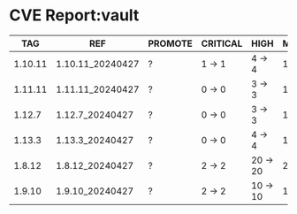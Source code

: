 # CVE Report:vault
|   TAG   |       REF        | PROMOTE | CRITICAL |   HIGH   |  MEDIUM  |  LOW   | UNKNOWN |
|---------|------------------|---------|----------|----------|----------|--------|---------|
| 1.10.11 | 1.10.11_20240427 | ?       | 1 -> 1   | 4 -> 4   | 14 -> 14 | 2 -> 2 | 0 -> 0  |
| 1.11.11 | 1.11.11_20240427 | ?       | 0 -> 0   | 3 -> 3   | 13 -> 13 | 3 -> 1 | 0 -> 0  |
| 1.12.7  | 1.12.7_20240427  | ?       | 0 -> 0   | 3 -> 3   | 13 -> 13 | 3 -> 1 | 0 -> 0  |
| 1.13.3  | 1.13.3_20240427  | ?       | 0 -> 0   | 4 -> 4   | 16 -> 16 | 3 -> 1 | 0 -> 0  |
| 1.8.12  | 1.8.12_20240427  | ?       | 2 -> 2   | 20 -> 20 | 23 -> 23 | 3 -> 3 | 0 -> 0  |
| 1.9.10  | 1.9.10_20240427  | ?       | 2 -> 2   | 10 -> 10 | 17 -> 17 | 2 -> 2 | 0 -> 0  |
